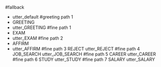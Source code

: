 #fallback
- utter_default
#greeting path 1
- GREETING
- utter_GREETING
#fine path 1
- EXAM
- utter_EXAM
#fine path 2
- AFFIRM
- utter_AFFIRM
#fine path 3
REJECT
utter_REJECT
#fine path 4
JOB_SEARCH
utter_JOB_SEARCH
#fine path 5
CAREER
utter_CAREER
#fine path 6
STUDY
utter_STUDY
#fine path 7
SALARY
utter_SALARY